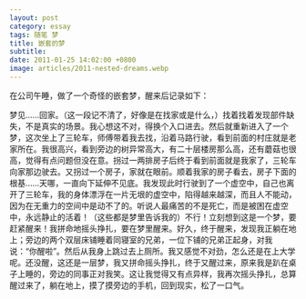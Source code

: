 ```yaml
---
layout: post
category: essay
tags: 随笔 梦
title: 嵌套的梦
subtitle: 
date: 2011-01-25 14:02:00 +0800
image: articles/2011-nested-dreams.webp
---
```


在公司午睡，做了一个奇怪的嵌套梦，醒来后记录如下：

梦见……回家。（这一段记不清了，好像是在找家或是什么，）找着找着发现部件缺失，不是真实的场景。我心想这不对，得换个入口进去。然后就重新进入了一个梦，这次坐上了三轮车，师傅带着我去找，沿着马路行驶，看到前面的村庄就是老家所在。我很高兴，看到旁边的树异常高大，有二十层楼房那么高，还有蘑菇也很高，觉得有点问题但没在意。拐过一两排房子后终于看到前面就是我家了，三轮车向家那边驶去。又拐过一个房子，家就在眼前。顺着我家的房子看去，房子下面的根基……天哪，一直向下延伸不见底。我发现此时行驶到了一个虚空中，自己也离开了三轮车，我的身体漂浮在一片无垠的虚空中，陷得越来越深，而且人不能动，因为在无重力的空间中是动不了的。听说人最痛苦的不是死亡，而是被困在虚空中，永远静止的活着！（这些都是梦里告诉我的）不行！立刻想到这是一个梦，要赶紧醒来！我拼命地摇头挣扎，要在梦里醒来。好久，终于醒来，发现我正躺在地上；旁边的两个双层床铺睡着同寝室的兄弟，一位下铺的兄弟正起身，对我说：“你醒啦”。然后从我身上跳过去上厕所。我又感觉不对劲，怎么还是在上大学呢。还没醒，这还是一层梦，我又拼命摇头挣扎，终于又醒过来，原来我是趴在桌子上睡的，旁边的同事正对我笑。这让我觉得又有点异样，我再次摇头挣扎，总算醒过来了，躺在地上，摸了摸旁边的手机，回到现实，松了一口气。
